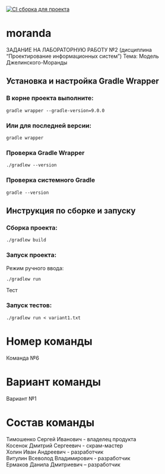 [![CI сборка для проекта](https://github.com/dimarick/moranda/actions/workflows/build.yml/badge.svg)](https://github.com/dimarick/moranda/actions/workflows/build.yml)

# moranda
ЗАДАНИЕ НА ЛАБОРАТОРНУЮ РАБОТУ №2 (дисциплина “Проектирование информационных систем”)  Тема: Модель Джелинского-Моранды

## Установка и настройка Gradle Wrapper

### В корне проекта выполните:
`gradle wrapper --gradle-version=9.0.0`

### Или для последней версии:
`gradle wrapper`

### Проверка Gradle Wrapper
`./gradlew --version`

### Проверка системного Gradle
`gradle --version`    

## Инструкция по сборке и запуску

### Сборка проекта:
`./gradlew build`

### Запуск проекта:

Режим ручного ввода:

`./gradlew run`

Тест 

### Запуск тестов:
`./gradlew run < variant1.txt`

# Номер команды
Команда №6

# Вариант команды
Вариант №1

# Состав команды
Тимошенко Сергей Иванович - владелец продукта  
Косенок Дмитрий Сергеевич - скрам-мастер  
Холин Иван Андреевич - разработчик  
Витулин Всеволод Владимирович - разработчик  
Ермаков Данила Дмитриевич – разработчик
